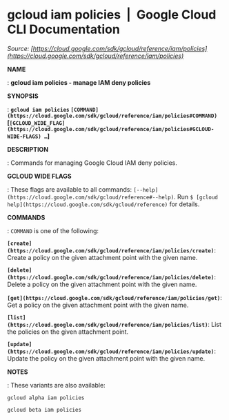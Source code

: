 # gcloud iam policies  |  Google Cloud CLI Documentation

*Source: [https://cloud.google.com/sdk/gcloud/reference/iam/policies](https://cloud.google.com/sdk/gcloud/reference/iam/policies)*

**NAME**

: **gcloud iam policies - manage IAM deny policies**

**SYNOPSIS**

: **`gcloud iam policies` `[COMMAND](https://cloud.google.com/sdk/gcloud/reference/iam/policies#COMMAND)` [`[GCLOUD_WIDE_FLAG](https://cloud.google.com/sdk/gcloud/reference/iam/policies#GCLOUD-WIDE-FLAGS) …`]**

**DESCRIPTION**

: Commands for managing Google Cloud IAM deny policies.

**GCLOUD WIDE FLAGS**

: These flags are available to all commands: `[--help](https://cloud.google.com/sdk/gcloud/reference#--help)`.
Run `$ [gcloud help](https://cloud.google.com/sdk/gcloud/reference)` for details.

**COMMANDS**

: ``COMMAND`` is one of the following:

**`[create](https://cloud.google.com/sdk/gcloud/reference/iam/policies/create)`**:
Create a policy on the given attachment point with the given name.

**`[delete](https://cloud.google.com/sdk/gcloud/reference/iam/policies/delete)`**:
Delete a policy on the given attachment point with the given name.

**`[get](https://cloud.google.com/sdk/gcloud/reference/iam/policies/get)`**:
Get a policy on the given attachment point with the given name.

**`[list](https://cloud.google.com/sdk/gcloud/reference/iam/policies/list)`**:
List the policies on the given attachment point.

**`[update](https://cloud.google.com/sdk/gcloud/reference/iam/policies/update)`**:
Update the policy on the given attachment point with the given name.

**NOTES**

: These variants are also available:

```
gcloud alpha iam policies
```

```
gcloud beta iam policies
```
